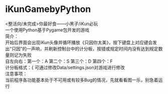 # iKunGamebyPython
<整活向/未完成>你最好食——小黑子/iKun必玩<br>
一个使用Python基于Pygame包开发的游戏<br>
简介：<br>
开始后界面会出现iKun头像并循环播放《只因你太美》，按下键盘上对应键会发出“只因”的一声响，并刷新控制台中的计分板，按错或规定时间内没有达到规定数量则记为失败<br>
自左向右：第一个：A 第二个：S 第三个：D 第四个：F<br>
计分板格式：{
可通过修改Data/settings.json对游戏进行修改<br>
注意事项：<br>
当前程序各功能基本处于不可用或有较多Bug的情况，先就看看图一乐，别急着运行
